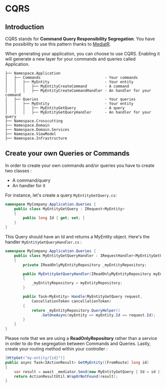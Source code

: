 # CQRS

## Introduction

CQRS stands for **Command Query Responsibility Segregation**. You have the possibility to use this pattern thanks to [MediatR](https://github.com/jbogard/MediatR).

When generating your application, you can choose to use CQRS. Enabling it will generate a new layer for your commands and queries called Application.

```
├── Namespace.Application
│   ├── Commands                             - Your commands
│   │   ├── MyEntity                         - Your entity
│   │   │   ├── MyEntityCreateCommand        - A command
│   │   │   ├── MyEntityCreateCommandHandler - An handler for your command
│   ├── Queries                              - Your queries
│   │   ├── MyEntity                         - Your entity
│   │   │   ├── MyEntityGetQuery             - A query
│   │   │   ├── MyEntityGetQueryHandler      - An handler for your query
├── Namespace.Crosscutting
├── Namespace.Domain
├── Namespace.Domain.Services
├── Namespace.ViewModel
├── Namespace.Infrastructure
```

## Create your own Queries or Commands

In order to create your own commands and/or queries you have to create two classes :

-   A command/query
-   An handler for it

For instance, let's create a query `MyEntityGetQuery.cs`:

```csharp
namespace MyCompany.Application.Queries {
    public class MyEntityGetQuery : IRequest<MyEntity>
    {
        public long Id { get; set; }
    }
}
```

This Query should have an Id and returns a MyEntity object.
Here's the handler `MyEntityGetQueryHandler.cs` :

```csharp
namespace MyCompany.Application.Queries {
    public class MyEntityGetQueryHandler : IRequestHandler<MyEntityGetQuery, MyEntity>
    {
        private IReadOnlyMyEntityRepository _myEntityRepository;

        public MyEntityGetQueryHandler(IReadOnlyMyEntityRepository myEntityRepository)
        {
            _myEntityRepository = myEntityRepository;
        }

        public Task<MyEntity> Handle(MyEntityGetQuery request,
	        CancellationToken cancellationToken)
        {
            return _myEntityRepository.QueryHelper()
                .GetOneAsync(myEntity => myEntity.Id == request.Id);
        }
    }
}
```

Please note that we are using a **ReadOnlyRepository** rather than a service in order to do the segregation between Commands and Queries. Lastly, create your routing method within your controller :

```csharp
[HttpGet("my-entity/{id}")]
public async Task<IActionResult> GetMyEntity([FromRoute] long id)
{
	var result = await _mediator.Send(new MyEntityGetQuery { Id = id });
	return ActionResultUtil.WrapOrNotFound(result);
}
```
